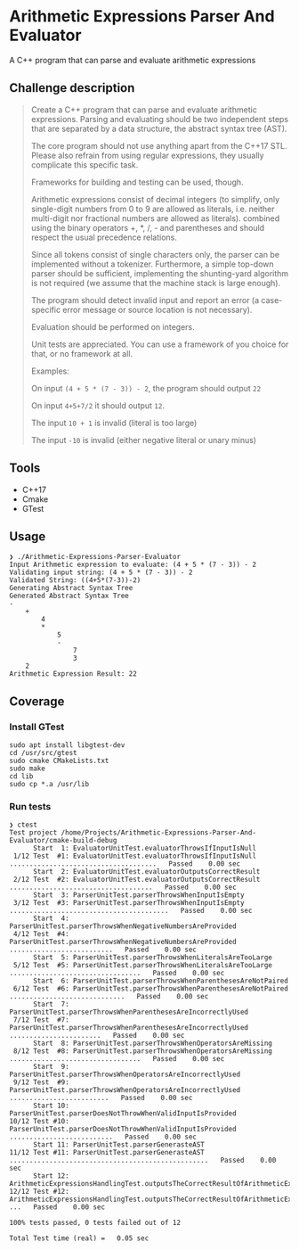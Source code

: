 # Arithmetic Expressions Parser And Evaluator
A C++ program that can parse and evaluate arithmetic expressions


## Challenge description

>Create a C++ program that can parse and evaluate arithmetic expressions.
>Parsing and evaluating should be two independent steps that are separated
>by a data structure, the abstract syntax tree (AST).
>
>The core program should not use anything apart from the C++17 STL.
>Please also refrain from using regular expressions, they usually
>complicate this specific task.
>
>Frameworks for building and testing can be used, though.
>
>Arithmetic expressions consist of decimal integers (to simplify,
>only single-digit numbers from 0 to 9 are allowed as literals, i.e. neither
>multi-digit nor fractional numbers are allowed as literals).
>combined using the binary operators +, *, /, - and parentheses
>and should respect the usual precedence relations.
>
>Since all tokens consist of single characters only, the parser
>can be implemented without a tokenizer. Furthermore, a simple
>top-down parser should be sufficient, implementing the shunting-yard
>algorithm is not required (we assume that the machine stack is
>large enough).
>
>The program should detect invalid input and report an error
>(a case-specific error message or source location is not necessary).
>
>Evaluation should be performed on integers.
>
>Unit tests are appreciated. You can use a framework of you choice for that,
>or no framework at all.
>
>Examples:
>
>On input `(4 + 5 * (7 - 3)) - 2`, the program should output `22`
>
>On input `4+5+7/2` it should output `12`.
>
>The input `10 + 1` is invalid (literal is too large)
>
>The input `-10` is invalid (either negative literal or unary minus)


## Tools
* C++17
* Cmake
* GTest

## Usage
```
❯ ./Arithmetic-Expressions-Parser-Evaluator
Input Arithmetic expression to evaluate: (4 + 5 * (7 - 3)) - 2
Validating input string: (4 + 5 * (7 - 3)) - 2
Validated String: ((4+5*(7-3))-2)
Generating Abstract Syntax Tree
Generated Abstract Syntax Tree
-
    +
        4
        *
            5
            -
                7
                3
    2
Arithmetic Expression Result: 22

```

## Coverage

### Install GTest
```shell
sudo apt install libgtest-dev
cd /usr/src/gtest
sudo cmake CMakeLists.txt
sudo make
cd lib
sudo cp *.a /usr/lib
```

### Run tests
```
❯ ctest
Test project /home/Projects/Arithmetic-Expressions-Parser-And-Evaluator/cmake-build-debug
      Start  1: EvaluatorUnitTest.evaluatorThrowsIfInputIsNull
 1/12 Test  #1: EvaluatorUnitTest.evaluatorThrowsIfInputIsNull .....................................   Passed    0.00 sec
      Start  2: EvaluatorUnitTest.evaluatorOutputsCorrectResult
 2/12 Test  #2: EvaluatorUnitTest.evaluatorOutputsCorrectResult ....................................   Passed    0.00 sec
      Start  3: ParserUnitTest.parserThrowsWhenInputIsEmpty
 3/12 Test  #3: ParserUnitTest.parserThrowsWhenInputIsEmpty ........................................   Passed    0.00 sec
      Start  4: ParserUnitTest.parserThrowsWhenNegativeNumbersAreProvided
 4/12 Test  #4: ParserUnitTest.parserThrowsWhenNegativeNumbersAreProvided ..........................   Passed    0.00 sec
      Start  5: ParserUnitTest.parserThrowsWhenLiteralsAreTooLarge
 5/12 Test  #5: ParserUnitTest.parserThrowsWhenLiteralsAreTooLarge .................................   Passed    0.00 sec
      Start  6: ParserUnitTest.parserThrowsWhenParenthesesAreNotPaired
 6/12 Test  #6: ParserUnitTest.parserThrowsWhenParenthesesAreNotPaired .............................   Passed    0.00 sec
      Start  7: ParserUnitTest.parserThrowsWhenParenthesesAreIncorrectlyUsed
 7/12 Test  #7: ParserUnitTest.parserThrowsWhenParenthesesAreIncorrectlyUsed .......................   Passed    0.00 sec
      Start  8: ParserUnitTest.parserThrowsWhenOperatorsAreMissing
 8/12 Test  #8: ParserUnitTest.parserThrowsWhenOperatorsAreMissing .................................   Passed    0.00 sec
      Start  9: ParserUnitTest.parserThrowsWhenOperatorsAreIncorrectlyUsed
 9/12 Test  #9: ParserUnitTest.parserThrowsWhenOperatorsAreIncorrectlyUsed .........................   Passed    0.00 sec
      Start 10: ParserUnitTest.parserDoesNotThrowWhenValidInputIsProvided
10/12 Test #10: ParserUnitTest.parserDoesNotThrowWhenValidInputIsProvided ..........................   Passed    0.00 sec
      Start 11: ParserUnitTest.parserGenerasteAST
11/12 Test #11: ParserUnitTest.parserGenerasteAST ..................................................   Passed    0.00 sec
      Start 12: ArithmeticExpressionsHandlingTest.outputsTheCorrectResultOfArithmeticExpressions
12/12 Test #12: ArithmeticExpressionsHandlingTest.outputsTheCorrectResultOfArithmeticExpressions ...   Passed    0.00 sec

100% tests passed, 0 tests failed out of 12

Total Test time (real) =   0.05 sec
```
